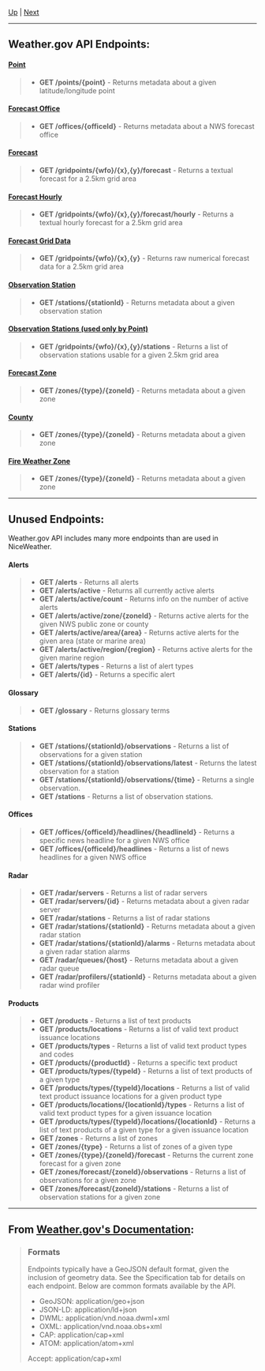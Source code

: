[Up](../README.md) | [Next](point.md)
<hr>

## Weather.gov API Endpoints:
#### [Point](point.md)
>- **GET /points/{point}** - Returns metadata about a given latitude/longitude point
#### [Forecast Office](forecastOffice.md)
>- **GET /offices/{officeId}** - Returns metadata about a NWS forecast office
#### [Forecast](forecast.md)
>- **GET /gridpoints/{wfo}/{x},{y}/forecast** - Returns a textual forecast for a 2.5km grid area
#### [Forecast Hourly](forecastHourly.md)
>- **GET /gridpoints/{wfo}/{x},{y}/forecast/hourly** - Returns a textual hourly forecast for a 2.5km grid area
#### [Forecast Grid Data](forecastGridData.md)
>- **GET /gridpoints/{wfo}/{x},{y}** - Returns raw numerical forecast data for a 2.5km grid area
#### [Observation Station](observationStation.md)
>- **GET /stations/{stationId}** - Returns metadata about a given observation station
#### [Observation Stations (used only by Point)](observationStations.md)
>- **GET /gridpoints/{wfo}/{x},{y}/stations** - Returns a list of observation stations usable for a given 2.5km grid area
#### [Forecast Zone](forecastZone.md)
>- **GET /zones/{type}/{zoneId}** - Returns metadata about a given zone
#### [County](county.md)
>- **GET /zones/{type}/{zoneId}** - Returns metadata about a given zone
#### [Fire Weather Zone](fireWeatherZone.md)
>- **GET /zones/{type}/{zoneId}** - Returns metadata about a given zone

<hr>

## Unused Endpoints:
Weather.gov API includes many more endpoints than are used in NiceWeather.
#### Alerts
>- **GET /alerts** - Returns all alerts
>- **GET /alerts/active** - Returns all currently active alerts
>- **GET /alerts/active/count** - Returns info on the number of active alerts
>- **GET /alerts/active/zone/{zoneId}** - Returns active alerts for the given NWS public zone or county
>- **GET /alerts/active/area/{area}** - Returns active alerts for the given area (state or marine area)
>- **GET /alerts/active/region/{region}** - Returns active alerts for the given marine region
>- **GET /alerts/types** - Returns a list of alert types
>- **GET /alerts/{id}** - Returns a specific alert
#### Glossary
>- **GET /glossary** - Returns glossary terms
#### Stations
>- **GET /stations/{stationId}/observations** - Returns a list of observations for a given station
>- **GET /stations/{stationId}/observations/latest** - Returns the latest observation for a station
>- **GET /stations/{stationId}/observations/{time}** - Returns a single observation.
>- **GET /stations** - Returns a list of observation stations.

#### Offices
>- **GET /offices/{officeId}/headlines/{headlineId}** - Returns a specific news headline for a given NWS office
>- **GET /offices/{officeId}/headlines** - Returns a list of news headlines for a given NWS office

#### Radar
>- **GET /radar/servers** - Returns a list of radar servers
>- **GET /radar/servers/{id}** - Returns metadata about a given radar server
>- **GET /radar/stations** - Returns a list of radar stations
>- **GET /radar/stations/{stationId}** - Returns metadata about a given radar station
>- **GET /radar/stations/{stationId}/alarms** - Returns metadata about a given radar station alarms
>- **GET /radar/queues/{host}** - Returns metadata about a given radar queue
>- **GET /radar/profilers/{stationId}** - Returns metadata about a given radar wind profiler

#### Products
>- **GET /products** - Returns a list of text products
>- **GET /products/locations** - Returns a list of valid text product issuance locations
>- **GET /products/types** - Returns a list of valid text product types and codes
>- **GET /products/{productId}** - Returns a specific text product
>- **GET /products/types/{typeId}** - Returns a list of text products of a given type
>- **GET /products/types/{typeId}/locations** - Returns a list of valid text product issuance locations for a given product type
>- **GET /products/locations/{locationId}/types** - Returns a list of valid text product types for a given issuance location
>- **GET /products/types/{typeId}/locations/{locationId}** - Returns a list of text products of a given type for a given issuance location
>- **GET /zones** - Returns a list of zones
>- **GET /zones/{type}** - Returns a list of zones of a given type
>- **GET /zones/{type}/{zoneId}/forecast** - Returns the current zone forecast for a given zone
>- **GET /zones/forecast/{zoneId}/observations** - Returns a list of observations for a given zone
>- **GET /zones/forecast/{zoneId}/stations** - Returns a list of observation stations for a given zone

<hr>

## From [Weather.gov's Documentation](https://www.weather.gov/documentation/services-web-api):
>### Formats
>Endpoints typically have a GeoJSON default format, given the inclusion of geometry data. See the Specification tab for details on each endpoint. Below are common formats available by the API.  
> - GeoJSON: application/geo+json
> - JSON-LD: application/ld+json
> - DWML: application/vnd.noaa.dwml+xml
> - OXML: application/vnd.noaa.obs+xml
> - CAP: application/cap+xml
> - ATOM: application/atom+xml  
>
> Accept: application/cap+xml
